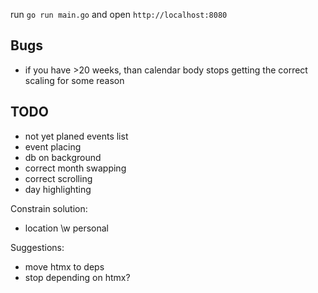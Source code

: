 run `go run main.go` and open `http://localhost:8080`

## Bugs
+ if you have >20 weeks, than calendar body stops getting the correct scaling
for some reason

## TODO
+ not yet planed events list
+ event placing
+ db on background
+ correct month swapping
+ correct scrolling
+ day highlighting

Constrain solution:
+ location \w personal

Suggestions:
+ move htmx to deps
+ stop depending on htmx?
